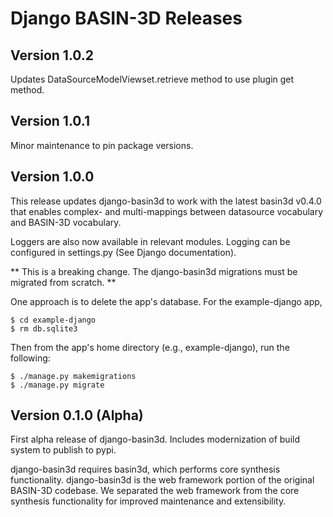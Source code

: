 # Django BASIN-3D Releases

## Version 1.0.2
Updates DataSourceModelViewset.retrieve method to use plugin get method.

## Version 1.0.1
Minor maintenance to pin package versions.

## Version 1.0.0
This release updates django-basin3d to work with the latest basin3d v0.4.0 that enables complex- and multi-mappings between datasource vocabulary and BASIN-3D vocabulary.

Loggers are also now available in relevant modules. Logging can be configured in settings.py (See Django documentation).

** This is a breaking change. The django-basin3d migrations must be migrated from scratch. **

One approach is to delete the app's database. For the example-django app,

    $ cd example-django
    $ rm db.sqlite3

Then from the app's home directory (e.g., example-django), run the following:

    $ ./manage.py makemigrations
    $ ./manage.py migrate

## Version 0.1.0 (Alpha)
First alpha release of django-basin3d. Includes modernization of build system to publish to pypi.

django-basin3d requires basin3d, which performs core synthesis functionality. django-basin3d is the web framework portion of the original BASIN-3D codebase. We separated the web framework from the core synthesis functionality for improved maintenance and extensibility.
